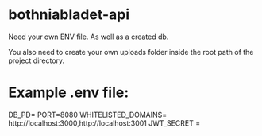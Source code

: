 # bothniabladet-api

Need your own ENV file. As well as a created db.


You also need to create your own uploads folder inside the root path of the project directory.

# Example .env file:
DB_PD= <Database password>
PORT=8080
WHITELISTED_DOMAINS= http://localhost:3000,http://localhost:3001
JWT_SECRET = <secret string>
